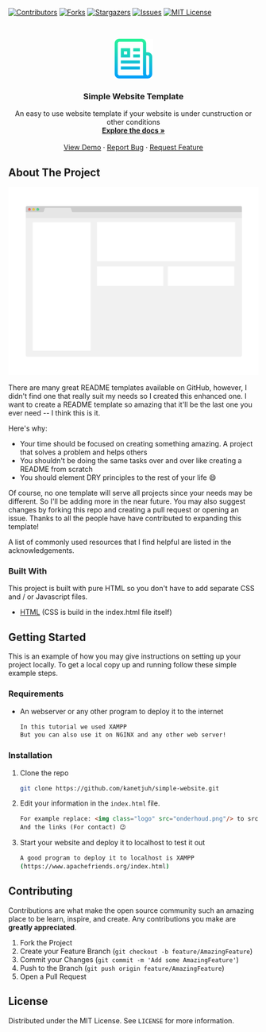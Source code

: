 
<!--
*** Thanks for checking out the Simple-Website-Template. If you have a suggestion
*** that would make this better, please fork the repo and create a pull request
*** or simply open an issue with the tag "enhancement".
*** Thanks again! Enjoyy this template :D
-->



<!-- PROJECT SHIELDS -->
<!--
*** I'm using markdown "reference style" links for readability.
*** Reference links are enclosed in brackets [ ] instead of parentheses ( ).
*** See the bottom of this document for the declaration of the reference variables
*** for contributors-url, forks-url, etc. This is an optional, concise syntax you may use.
*** https://www.markdownguide.org/basic-syntax/#reference-style-links
-->
[![Contributors][contributors-shield]][contributors-url]
[![Forks][forks-shield]][forks-url]
[![Stargazers][stars-shield]][stars-url]
[![Issues][issues-shield]][issues-url]
[![MIT License][license-shield]][license-url]



<!-- PROJECT LOGO -->
<br />
<p align="center">
  <a href="https://github.com/kanetjuh/simple-website">
    <img src="images/logo.png" alt="Logo" width="80" height="80">
  </a>

  <h3 align="center">Simple Website Template</h3>

  <p align="center">
    An easy to use website template if your website is under cunstruction or other conditions
    <br />
    <a href="https://github.com/kanetjuh/simple-website"><strong>Explore the docs »</strong></a>
    <br />
    <br />
    <a href="https://github.com/kanetjuh/simple-website">View Demo</a>
    ·
    <a href="https://github.com/kanetjuh/simple-website/issues">Report Bug</a>
    ·
    <a href="https://github.com/kanetjuh/simple-website/issues">Request Feature</a>
  </p>
</p>



<!-- ABOUT THE PROJECT -->
## About The Project

[![Product Name Screen Shot][product-screenshot]](https://example.com)

There are many great README templates available on GitHub, however, I didn't find one that really suit my needs so I created this enhanced one. I want to create a README template so amazing that it'll be the last one you ever need -- I think this is it.

Here's why:
* Your time should be focused on creating something amazing. A project that solves a problem and helps others
* You shouldn't be doing the same tasks over and over like creating a README from scratch
* You should element DRY principles to the rest of your life :smile:

Of course, no one template will serve all projects since your needs may be different. So I'll be adding more in the near future. You may also suggest changes by forking this repo and creating a pull request or opening an issue. Thanks to all the people have have contributed to expanding this template!

A list of commonly used resources that I find helpful are listed in the acknowledgements.

### Built With

This project is built with pure HTML so you don't have to add separate CSS and / or Javascript files.
* [HTML](https://html.com) (CSS is build in the index.html file itself)



<!-- GETTING STARTED -->
## Getting Started

This is an example of how you may give instructions on setting up your project locally.
To get a local copy up and running follow these simple example steps.

### Requirements
* An webserver or any other program to deploy it to the internet
  ```sh
  In this tutorial we used XAMPP
  But you can also use it on NGINX and any other web server!
  ```

### Installation

1. Clone the repo
   ```sh
   git clone https://github.com/kanetjuh/simple-website.git
   ```
2. Edit your information in the `index.html` file.
	```html
	For example replace: <img class="logo" src="onderhoud.png"/> to src="pathtoyour/image.png"
	And the links (For contact) 😉 
	```
3. Start your website and deploy it to localhost to test it out
	```sh
	A good program to deploy it to localhost is XAMPP
	(https://www.apachefriends.org/index.html)
	``` 





<!-- CONTRIBUTING -->
## Contributing

Contributions are what make the open source community such an amazing place to be learn, inspire, and create. Any contributions you make are **greatly appreciated**.

1. Fork the Project
2. Create your Feature Branch (`git checkout -b feature/AmazingFeature`)
3. Commit your Changes (`git commit -m 'Add some AmazingFeature'`)
4. Push to the Branch (`git push origin feature/AmazingFeature`)
5. Open a Pull Request



<!-- LICENSE -->
## License

Distributed under the MIT License. See `LICENSE` for more information.

<!-- MARKDOWN LINKS & IMAGES -->
<!-- https://www.markdownguide.org/basic-syntax/#reference-style-links -->
[contributors-shield]: https://img.shields.io/github/contributors/kanetjuh/simple-website.svg?style=for-the-badge
[contributors-url]: https://github.com/kanetjuh/simple-website/graphs/contributors
[forks-shield]: https://img.shields.io/github/forks/kanetjuh/simple-website.svg?style=for-the-badge
[forks-url]: https://github.com/kanetjuh/simple-website/network/members
[stars-shield]: https://img.shields.io/github/stars/kanetjuh/simple-website.svg?style=for-the-badge
[stars-url]: https://github.com/kanetjuh/simple-website/stargazers
[issues-shield]: https://img.shields.io/github/issues/kanetjuh/simple-website.svg?style=for-the-badge
[issues-url]: https://github.com/kanetjuh/simple-website/issues
[license-shield]: https://img.shields.io/github/license/kanetjuh/simple-website.svg?style=for-the-badge
[license-url]: https://github.com/kanetjuh/simple-website/blob/main/LICENSE
[product-screenshot]: images/screenshot.png
